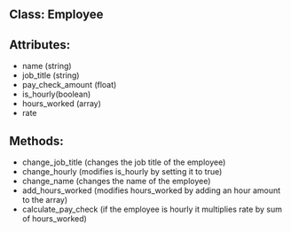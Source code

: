 ## Class: Employee

## Attributes:
- name (string)
- job_title (string)
- pay_check_amount (float)
- is_hourly(boolean)
- hours_worked (array)
- rate

## Methods:
- change_job_title (changes the job title of the employee)
- change_hourly (modifies is_hourly by setting it to true)
- change_name (changes the name of the employee)
- add_hours_worked (modifies hours_worked by adding an hour amount to the array)
- calculate_pay_check (if the employee is hourly it multiplies rate by sum of hours_worked)
